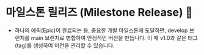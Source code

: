# 마일스톤 릴리즈 (Milestone Release) 🎉

- 하나의 에픽(Epic)이 완료되는 등, 중요한 개발 마일스톤에 도달하면, develop 브랜치를 main 브랜치로 병합하여 안정적인 버전을 만듭니다. 이 때 v1.0과 같은 태그(tag)를 생성하여 버전을 관리할 수 있습니다.
